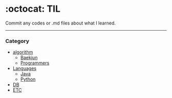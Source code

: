 # :octocat: TIL
Commit any codes or .md files about what I learned.

---

### **Category**
- [algorithm](https://github.com/jamongK/1Day1Commit/tree/master/algorithm)
  - [Baekjun](https://github.com/jamongK/1Day1Commit/tree/master/algorithm/Baekjun)
  - [Programmers](https://github.com/jamongK/1Day1Commit/tree/master/algorithm/Programmers)
- [Languages](https://github.com/jamongK/1Day1Commit/tree/master/Languages)
  - [Java](https://github.com/jamongK/Study/tree/master/Languages/Java)
  - [Python](https://github.com/jamongK/Study/tree/master/Languages/Python)
- [DB](https://github.com/jamongK/Study/tree/master/DB)
- [ETC](https://github.com/jamongK/1Day1Commit/tree/master/ETC)

&nbsp;
